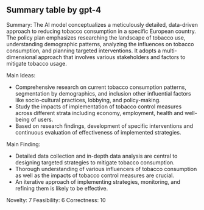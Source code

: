 ## Summary table by gpt-4
Summary: 
The AI model conceptualizes a meticulously detailed, data-driven approach to reducing tobacco consumption in a specific European country. The policy plan emphasizes researching the landscape of tobacco use, understanding demographic patterns, analyzing the influences on tobacco consumption, and planning targeted interventions. It adopts a multi-dimensional approach that involves various stakeholders and factors to mitigate tobacco usage.

Main Ideas: 
- Comprehensive research on current tobacco consumption patterns, segmentation by demographics, and inclusion other influential factors like socio-cultural practices, lobbying, and policy-making. 
- Study the impacts of implementation of tobacco control measures across different strata including economy, employment, health and well-being of users. 
- Based on research findings, development of specific interventions and continuous evaluation of effectiveness of implemented strategies.

Main Finding:
- Detailed data collection and in-depth data analysis are central to designing targeted strategies to mitigate tobacco consumption.
- Thorough understanding of various influencers of tobacco consumption as well as the impacts of tobacco control measures are crucial. 
- An iterative approach of implementing strategies, monitoring, and refining them is likely to be effective.

Novelty: 7
Feasibility: 6
Correctness: 10